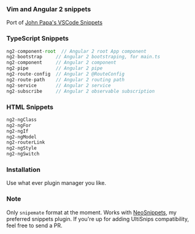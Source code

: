 ### Vim and Angular 2 snippets

Port of [John Papa's VSCode Snippets](https://github.com/johnpapa/vscode-angular2-snippets)

### TypeScript Snippets

```typescript
ng2-component-root  // Angular 2 root App component
ng2-bootstrap     // Angular 2 bootstraping, for main.ts
ng2-component     // Angular 2 component
ng2-pipe          // Angular 2 pipe
ng2-route-config  // Angular 2 @RouteConfig
ng2-route-path    // Angular 2 routing path
ng2-service       // Angular 2 service
ng2-subscribe     // Angular 2 observable subscription
```

### HTML Snippets

```html
ng2-ngClass
ng2-ngFor
ng2-ngIf
ng2-ngModel
ng2-routerLink
ng2-ngStyle
ng2-ngSwitch
```

### Installation

Use what ever plugin manager you like.

### Note

Only `snipemate` format at the moment. Works with [NeoSnippets](https://github.com/Shougo/neosnippet.vim), my preferred snippets plugin.
If you're up for adding UltiSnips compatibility, feel free to send a PR.
